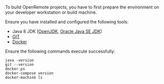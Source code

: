 To build OpenRemote projects, you have to first prepare the environment on your developer workstation or build machine.

Ensure you have installed and configured the following tools:

* Java 8 JDK ([OpenJDK](http://openjdk.java.net/), [Oracle Java SE JDK](http://www.oracle.com/technetwork/java/javase/downloads/index.html))
* [GIT](https://git-scm.com/downloads)
* [Docker](https://docs.docker.com/engine/installation/)

Ensure the following commands execute successfully:

```
java -version
git --version
docker ps
docker-compose version
docker-machine ls
```

